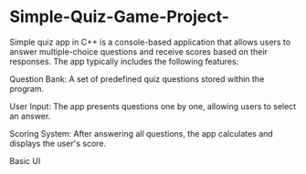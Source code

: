 # Simple-Quiz-Game-Project-

Simple quiz app in C++ is a console-based application that allows users to answer multiple-choice questions and receive scores based on their responses. The app typically includes the following features:

Question Bank: A set of predefined quiz questions stored within the program.

User Input: The app presents questions one by one, allowing users to select an answer.

Scoring System: After answering all questions, the app calculates and displays the user's score.

Basic UI
